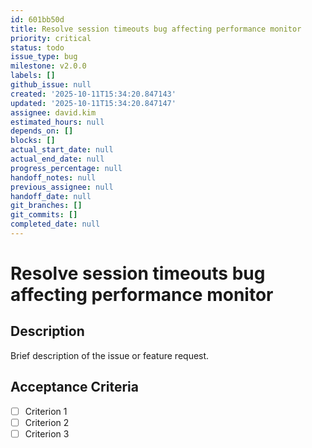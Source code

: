 ```yaml
---
id: 601bb50d
title: Resolve session timeouts bug affecting performance monitor
priority: critical
status: todo
issue_type: bug
milestone: v2.0.0
labels: []
github_issue: null
created: '2025-10-11T15:34:20.847143'
updated: '2025-10-11T15:34:20.847147'
assignee: david.kim
estimated_hours: null
depends_on: []
blocks: []
actual_start_date: null
actual_end_date: null
progress_percentage: null
handoff_notes: null
previous_assignee: null
handoff_date: null
git_branches: []
git_commits: []
completed_date: null
---
```


# Resolve session timeouts bug affecting performance monitor

## Description

Brief description of the issue or feature request.

## Acceptance Criteria

- [ ] Criterion 1
- [ ] Criterion 2
- [ ] Criterion 3